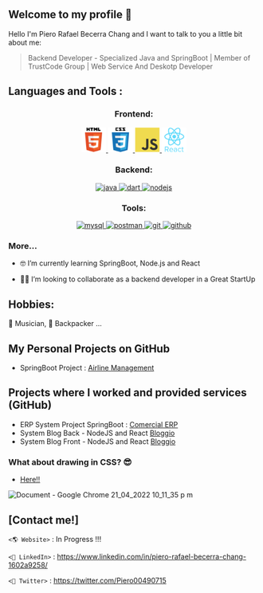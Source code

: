 ## Welcome to my profile 👋

Hello I'm Piero Rafael Becerra Chang and I want to talk to you a little bit about me: 

>Backend Developer - Specialized Java and SpringBoot | Member of TrustCode Group | Web Service And Deskotp Developer
<h2 align="left">Languages and Tools :</h2>
<h3 align="center">Frontend:</h3>
<p align="center"> 
<a href="https://www.w3.org/html/" target="_blank" rel="noreferrer"> <img src="https://raw.githubusercontent.com/devicons/devicon/master/icons/html5/html5-original-wordmark.svg" alt="html5" width="50" height="50"/> </a>
<a href="https://www.w3schools.com/css/" target="_blank" rel="noreferrer"> <img src="https://raw.githubusercontent.com/devicons/devicon/master/icons/css3/css3-original-wordmark.svg" alt="css3" width="50" height="50"/> </a>
<a href="https://developer.mozilla.org/en-US/docs/Web/JavaScript" target="_blank" rel="noreferrer"> <img src="https://raw.githubusercontent.com/devicons/devicon/master/icons/javascript/javascript-original.svg" alt="javascript" width="50" height="50"/> </a>
<a href="https://reactjs.org/" target="_blank" rel="noreferrer"> <img src="https://raw.githubusercontent.com/devicons/devicon/master/icons/react/react-original-wordmark.svg" alt="react" width="50" height="50"/> </a>
</p>
<h3 align="center">Backend:</h3>
<p align="center">
<a  href="https://java.dev" target="_blank" rel="noreferrer"> <img src="https://www.vectorlogo.zone/logos/java/java-vertical.svg" alt="java" width="50" height="90"/> </a>
<a href="https://spring.dev" target="_blank" rel="noreferrer"> <img src="https://www.vectorlogo.zone/logos/springio/springio-icon.svg" alt="dart" width="50" height="50"/> </a>
<a href="nodejs.dev" target="_blank" rel="noreferrer"> <img src="https://www.vectorlogo.zone/logos/nodejs/nodejs-icon.svg" alt="nodejs" width="50" height="50"/> </a>
</p>
<h3 align="center">Tools:</h3>
<p align="center">
<a href="https://mysql.com/" target="_blank" rel="noreferrer"> <img src="https://www.vectorlogo.zone/logos/mysql/mysql-official.svg" alt="mysql" width="50" height="50"/> </a>
<a href="https://www.postman.com/" target="_blank" rel="noreferrer"> <img src="https://www.vectorlogo.zone/logos/getpostman/getpostman-icon.svg" alt="postman" width="50" height="50"/> </a>
<a href="https://git-scm.com/" target="_blank" rel="noreferrer"> <img src="https://www.vectorlogo.zone/logos/git-scm/git-scm-icon.svg" alt="git" width="50" height="50"/> </a>
 <a href="https://github.com/" target="_blank" rel="noreferrer"> <img src="https://www.vectorlogo.zone/logos/github/github-tile.svg" alt="github" width="50" height="50"/> </a>
</p>


 <h3 align="left">More...</h3>

- 🤓 I’m currently learning SpringBoot, Node.js and React 

- 🤝🏻 I’m looking to collaborate as a backend developer in a Great StartUp


<h2 align="left">Hobbies:</h2>
🎸 Musician, 🛫 Backpacker ...  
 

## My Personal Projects on GitHub

* SpringBoot Project : [Airline Management](https://github.com/PieroRafael/Aerolinea)

## Projects where I worked and provided services (GitHub)

* ERP System Project SpringBoot : [Comercial ERP](https://github.com/PieroRafael/Comercial)
* System Blog Back - NodeJS and React [Bloggio](https://github.com/TrustCodeCompany/bloggioback)
* System Blog Front - NodeJS and React [Bloggio](https://github.com/TrustCodeCompany/bloggioFront)

### What about drawing in CSS? 😎

* [Here!!](https://andresbadillo.github.io/dibujo_css_1/)

![Document - Google Chrome 21_04_2022 10_11_35 p  m](https://user-images.githubusercontent.com/26679688/164589958-9f9f160b-007c-44af-bd33-82e9dfd27123.png)

 
## [Contact me!]

`<🌎 Website>` : In Progress !!! 

`<💼 LinkedIn>` : <https://www.linkedin.com/in/piero-rafael-becerra-chang-1602a9258/>

`<🎈 Twitter>` : <https://twitter.com/Piero00490715>

<!--
**andresbadillo/andresbadillo** is a ✨ _special_ ✨ repository because its `README.md` (this file) appears on your GitHub profile.
Here are some ideas to get you started:
- 🔭 I’m currently working on ...
- 🌱 I’m currently learning ...
- 👯 I’m looking to collaborate on ...
- 🤔 I’m looking for help with ...
- 💬 Ask me about ...
- 📫 How to reach me: ...
- 😄 Pronouns: ...
- ⚡ Fun fact: ...
-->
